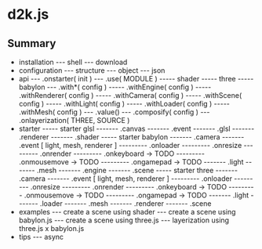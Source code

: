 # d2k.js

## Summary

- installation
--- shell
--- download
- configuration
--- structure
--- object
--- json
- api
--- .onstarter( init )
--- .use( MODULE )
----- shader
----- three
----- babylon
--- .with*( config )
----- .withEngine( config )
----- .withRenderer( config )
----- .withCamera( config )
----- .withScene( config )
----- .withLight( config )
----- .withLoader( config )
----- .withMesh( config )
--- .value()
--- .composify( config )
--- .onlayerization( THREE, SOURCE )
- starter
----- starter glsl
------- .canvas
------- .event
------- .glsl
------- .renderer
------- .shader
----- starter babylon
------- .camera
------- .event [ light, mesh, renderer ]
--------- .onloader
--------- .onresize
--------- .onrender
--------- .onkeyboard -> TODO
--------- .onmousemove -> TODO
--------- .ongamepad -> TODO
------- .light
------- .mesh
------- .engine
------- .scene
----- starter three
------- .camera
------- .event [ light, mesh, renderer ]
--------- .onloader
--------- .onresize
--------- .onrender
--------- .onkeyboard -> TODO
--------- .onmousemove -> TODO
--------- .ongamepad -> TODO
------- .light
------- .loader
------- .mesh
------- .renderer
------- .scene
- examples
--- create a scene using shader
--- create a scene using babylon.js
--- create a scene using three.js
--- layerization using three.js x babylon.js
- tips
--- async
